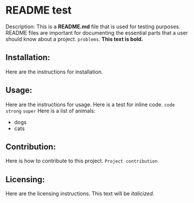 # README test
Description: This is a **README.md** file that is used for testing purposes. README files are important for documenting the essential parts that a user should know about a project. `problems`. **This text is bold.**

## Installation:
Here are the instructions for installation.

## Usage:
Here are the instructions for usage.
Here is a test for inline code. `code` `strong` `super`
Here is a list of animals:
- dogs
- cats

## Contribution:
Here is how to contribute to this project. ```Project contribution ```

## Licensing:
Here are the licensing instructions.
This text will be _italicized_.

